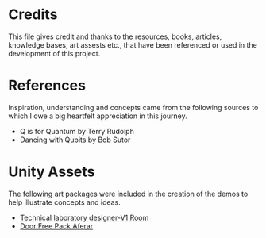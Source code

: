# Credits

This file gives credit and thanks to the resources, books, articles, knowledge bases, art assests etc., that have been referenced or used in the development of this project.

# References
Inspiration, understanding and concepts came from the following sources to which I owe a big heartfelt appreciation in this journey.

* Q is for Quantum by Terry Rudolph
* Dancing with Qubits by Bob Sutor

# Unity Assets

The following art packages were included in the creation of the demos to help illustrate concepts and ideas.

* [Technical laboratory designer-V1 Room](https://assetstore.unity.com/packages/3d/technical-laboratory-designer-v1-room-93699)
* [Door Free Pack Aferar](https://assetstore.unity.com/packages/3d/props/interior/door-free-pack-aferar-148411)
